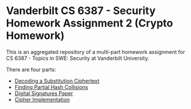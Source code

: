 # Vanderbilt CS 6387 - Security Homework Assignment 2 (Crypto Homework)

This is an aggregated repository of a multi-part homework assignment for CS 6387 - Topics in SWE: Security at Vanderbilt University.

There are four parts:

- [Decoding a Substitution Ciphertext](decode-substitution-ciphertext/decrypt-substitution-cipher.py)
- [Finding Partial Hash Collisions](find-hash-collision/main.py)
- [Digital Signatures Paper]()
- [Cipher Implementation](cipher-implementation/main.py)
